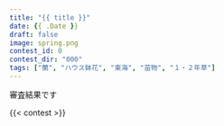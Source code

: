```yaml
---
title: "{{ title }}"
date: {{ .Date }}
draft: false
image: spring.png
contest_id: 0
contest_dir: "000"
tags: ["蘭", "ハウス鉢花", "東海", "苗物", "１・２年草"]
---
```

審査結果です

{{< contest >}}

